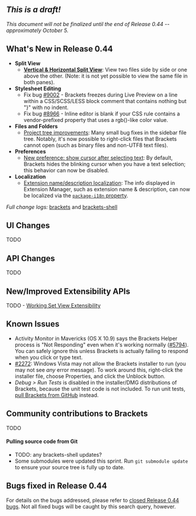 _This is a draft!_
--------------------
_This document will not be finalized until the end of Release 0.44 -- approximately October 5._

What's New in Release 0.44
--------------------------
* **Split View**
    * **[Vertical & Horizontal Split View](https://trello.com/c/WLeAC84F/1290-splitview-landing-in-master)**: View two files side by side or one above the other. (Note: it is not yet possible to view the same file in both panes).
* **Stylesheet Editing**
    * Fix bug [#9002](https://github.com/adobe/brackets/issues/9002) - Brackets freezes during Live Preview on a line within a CSS/SCSS/LESS block comment that contains nothing but "}" with no indent.
    * Fix bug [#8966](https://github.com/adobe/brackets/issues/8966) - Inline editor is blank if your CSS rule contains a vendor-prefixed property that uses a rgb()-like color value.
* **Files and Folders**
    * [Project tree improvements](https://trello.com/c/R5VQiTnS/1353-project-manager-revamp): Many small bug fixes in the sidebar file tree. Notably, it's now possible to right-click files that Brackets cannot open (such as binary files and non-UTF8 text files).
* **Preferences**
    * [New preference: show cursor after selecting text](https://github.com/adobe/brackets/pull/8972): By default, Brackets hides the blinking cursor when you have a text selection; this behavior can now be disabled.
* **Localization**
    * [Extension name/description localization](https://github.com/adobe/brackets/pull/8987): The info displayed in Extension Manager, such as extension name & description, can now be localized via the [`package-i18n` property](https://github.com/adobe/brackets/wiki/Extension-package-format#packagejson-format).


_Full change logs:_ [brackets](https://github.com/adobe/brackets/compare/release-0.43...release-0.44#commits_bucket) and [brackets-shell](https://github.com/adobe/brackets-shell/compare/release-0.43...release-0.44#commits_bucket)


UI Changes
----------
TODO


API Changes
-----------
TODO

New/Improved Extensibility APIs
-------------------------------
TODO - [Working Set View Extensibility](https://github.com/adobe/brackets/pull/9054)


Known Issues
------------
* Activity Monitor in Mavericks (OS X 10.9) says the Brackets Helper process is "Not Responding" even when it's working normally ([#5794](https://github.com/adobe/brackets/issues/5794)). You can safely ignore this unless Brackets is actually failing to respond when you click or type text.
* [#2272](https://github.com/adobe/brackets/issues/2272): Windows Vista may not allow the Brackets installer to run (you may not see _any_ error message). To work around this, right-click the installer file, choose Properties, and click the Unblock button.
* _Debug > Run Tests_ is disabled in the installer/DMG distributions of Brackets, because the unit test code is not included. To run unit tests, [pull Brackets from GitHub](https://github.com/adobe/brackets/wiki/How-to-Hack-on-Brackets#wiki-getcode) instead.


Community contributions to Brackets
-----------------------------------
TODO

#### Pulling source code from Git
* TODO: any brackets-shell updates?
* Some submodules were updated this sprint. Run `git submodule update` to ensure your source tree is fully up to date.


Bugs fixed in Release 0.44
--------------------------
For details on the bugs addressed, please refer to [closed Release 0.44 bugs](https://github.com/adobe/brackets/issues?q=is%3Aclosed+milestone%3A%22Release+0.44%22). Not all fixed bugs will be caught by this search query, however.